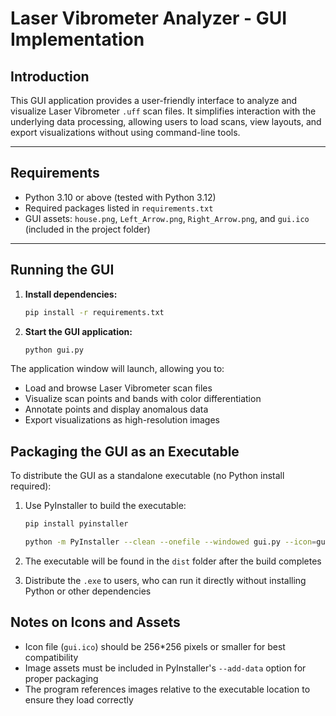 # Laser Vibrometer Analyzer - GUI Implementation

## Introduction
This GUI application provides a user-friendly interface to analyze and visualize Laser Vibrometer `.uff` scan files. It simplifies interaction with the underlying data processing, allowing users to load scans, view layouts, and export visualizations without using command-line tools.

---

## Requirements

- Python 3.10 or above (tested with Python 3.12)
- Required packages listed in `requirements.txt`
- GUI assets: `house.png`, `Left_Arrow.png`, `Right_Arrow.png`, and `gui.ico` (included in the project folder)

---

## Running the GUI

1. **Install dependencies:**

   ```bash
   pip install -r requirements.txt

2. **Start the GUI application:**

   ```bash
   python gui.py

The application window will launch, allowing you to:

- Load and browse Laser Vibrometer scan files
- Visualize scan points and bands with color differentiation
- Annotate points and display anomalous data
- Export visualizations as high-resolution images

 ## Packaging the GUI as an Executable

To distribute the GUI as a standalone executable (no Python install required):

1. Use PyInstaller to build the executable:
   
   ``` bash
   pip install pyinstaller
   ```


   
   ``` bash
   python -m PyInstaller --clean --onefile --windowed gui.py --icon=gui.ico --add-data "house.png;." --add-data "Left_Arrow.png;." --add-data "Right_Arrow.png;."
   ```
   
3. The executable will be found in the `dist` folder after the build completes
4. Distribute the `.exe` to users, who can run it directly without installing Python or other dependencies

## Notes on Icons and Assets
- Icon file (`gui.ico`) should be 256*256 pixels or smaller for best compatibility
- Image assets must be included in PyInstaller's `--add-data` option for proper packaging
- The program references images relative to the executable location to ensure they load correctly
